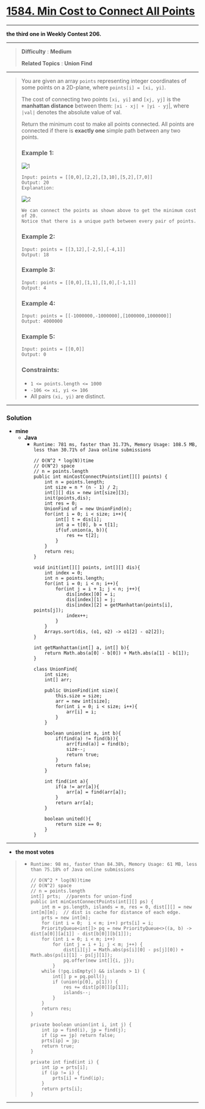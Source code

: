 # [1584. Min Cost to Connect All Points](https://leetcode.com/problems/min-cost-to-connect-all-points/)

---

**the third one in Weekly Contest 206.**

---

> **Difficulty** : **Medium**
>
> **Related Topics** : **Union Find**

---

> You are given an array `points` representing integer coordinates of some points on a 2D-plane, where `points[i] = [xi, yi]`.
>
> The cost of connecting two points `[xi, yi]` and `[xj, yj]` is the **manhattan distance** between them: `|xi - xj| + |yi - yj`|, where `|val|` denotes the absolute value of val.
>
> Return the minimum cost to make all points connected. All points are connected if there is **exactly one** simple path between any two points.
>
>
>
> ### Example 1:
> ![1](https://assets.leetcode.com/uploads/2020/08/26/d.png)
>
> ```
> Input: points = [[0,0],[2,2],[3,10],[5,2],[7,0]]
> Output: 20
> Explanation:
> ```
> ![2](https://assets.leetcode.com/uploads/2020/08/26/c.png)
> ```
> We can connect the points as shown above to get the minimum cost of 20.
> Notice that there is a unique path between every pair of points.
> ```
>
> ### Example 2:
> ```
> Input: points = [[3,12],[-2,5],[-4,1]]
> Output: 18
> ```
>
> ### Example 3:
> ```
> Input: points = [[0,0],[1,1],[1,0],[-1,1]]
> Output: 4
> ```
>
> ### Example 4:
> ```
> Input: points = [[-1000000,-1000000],[1000000,1000000]]
> Output: 4000000
> ```
>
> ### Example 5:
> ```
> Input: points = [[0,0]]
> Output: 0
> ```
>
> ### Constraints:
> * `1 <= points.length <= 1000`
> * `-106 <= xi, yi <= 106`
> * All pairs `(xi, yi)` are distinct.

---


### Solution
* **mine**
  * **Java**
    * `Runtime: 781 ms, faster than 31.73%, Memory Usage: 108.5 MB, less than 30.71% of Java online submissions`
      ```
      // O(N^2 * log(N))time
      // O(N^2) space
      // n = points.length
      public int minCostConnectPoints(int[][] points) {
          int n = points.length;
          int size = n * (n - 1) / 2;
          int[][] dis = new int[size][3];
          init(points,dis);
          int res = 0;
          UnionFind uf = new UnionFind(n);
          for(int i = 0; i < size; i++){
              int[] t = dis[i];
              int a = t[0], b = t[1];
              if(uf.union(a, b)){
                  res += t[2];
              }
          }
          return res;
      }

      void init(int[][] points, int[][] dis){
          int index = 0;
          int n = points.length;
          for(int i = 0; i < n; i++){
              for(int j = i + 1; j < n; j++){
                  dis[index][0] = i;
                  dis[index][1] = j;
                  dis[index][2] = getManhattan(points[i], points[j]);
                  index++;
              }
          }
          Arrays.sort(dis, (o1, o2) -> o1[2] - o2[2]);
      }

      int getManhattan(int[] a, int[] b){
          return Math.abs(a[0] - b[0]) + Math.abs(a[1] - b[1]);
      }

      class UnionFind{
          int size;
          int[] arr;

          public UnionFind(int size){
              this.size = size;
              arr = new int[size];
              for(int i = 0; i < size; i++){
                  arr[i] = i;
              }
          }

          boolean union(int a, int b){
              if(find(a) != find(b)){
                  arr[find(a)] = find(b);
                  size--;
                  return true;
              }
              return false;
          }

          int find(int a){
              if(a != arr[a]){
                  arr[a] = find(arr[a]);
              }
              return arr[a];
          }

          boolean united(){
              return size == 0;
          }
      }
      ```

---

* **the most votes**
>  * `Runtime: 98 ms, faster than 84.38%, Memory Usage: 61 MB, less than 75.18% of Java online submissions`
>    ```
>    // O(N^2 * log(N))time
>    // O(N^2) space
>    // n = points.length
>    int[] prts;  //parents for union-find
>    public int minCostConnectPoints(int[][] ps) {
>        int m = ps.length, islands = m, res = 0, dist[][] = new int[m][m];  // dist is cache for distance of each edge.
>        prts = new int[m];
>        for (int i = 0;  i < m; i++) prts[i] = i;
>        PriorityQueue<int[]> pq = new PriorityQueue<>((a, b) -> dist[a[0]][a[1]] - dist[b[0]][b[1]]);
>        for (int i = 0; i < m; i++)
>            for (int j = i + 1; j < m; j++) {
>                dist[i][j] = Math.abs(ps[i][0] - ps[j][0]) + Math.abs(ps[i][1] - ps[j][1]);
>                pq.offer(new int[]{i, j});
>            }
>        while (!pq.isEmpty() && islands > 1) {
>            int[] p = pq.poll();
>            if (union(p[0], p[1])) {
>                res += dist[p[0]][p[1]];
>                islands--;
>            }
>        }
>        return res;
>    }
>
>    private boolean union(int i, int j) {
>        int ip = find(i), jp = find(j);
>        if (ip == jp) return false;
>        prts[ip] = jp;
>        return true;
>    }
>
>    private int find(int i) {
>        int ip = prts[i];
>        if (ip != i) {
>            prts[i] = find(ip);
>        }
>        return prts[i];
>    }
>    ```

---

